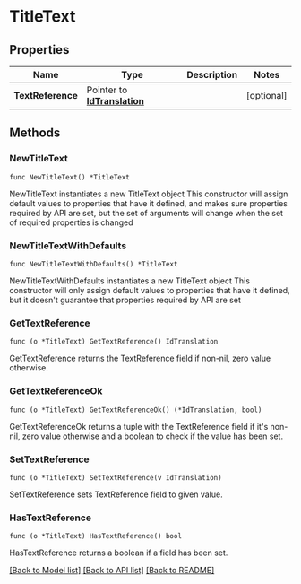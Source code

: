 # TitleText

## Properties

Name | Type | Description | Notes
------------ | ------------- | ------------- | -------------
**TextReference** | Pointer to [**IdTranslation**](IdTranslation.md) |  | [optional] 

## Methods

### NewTitleText

`func NewTitleText() *TitleText`

NewTitleText instantiates a new TitleText object
This constructor will assign default values to properties that have it defined,
and makes sure properties required by API are set, but the set of arguments
will change when the set of required properties is changed

### NewTitleTextWithDefaults

`func NewTitleTextWithDefaults() *TitleText`

NewTitleTextWithDefaults instantiates a new TitleText object
This constructor will only assign default values to properties that have it defined,
but it doesn't guarantee that properties required by API are set

### GetTextReference

`func (o *TitleText) GetTextReference() IdTranslation`

GetTextReference returns the TextReference field if non-nil, zero value otherwise.

### GetTextReferenceOk

`func (o *TitleText) GetTextReferenceOk() (*IdTranslation, bool)`

GetTextReferenceOk returns a tuple with the TextReference field if it's non-nil, zero value otherwise
and a boolean to check if the value has been set.

### SetTextReference

`func (o *TitleText) SetTextReference(v IdTranslation)`

SetTextReference sets TextReference field to given value.

### HasTextReference

`func (o *TitleText) HasTextReference() bool`

HasTextReference returns a boolean if a field has been set.


[[Back to Model list]](../README.md#documentation-for-models) [[Back to API list]](../README.md#documentation-for-api-endpoints) [[Back to README]](../README.md)


